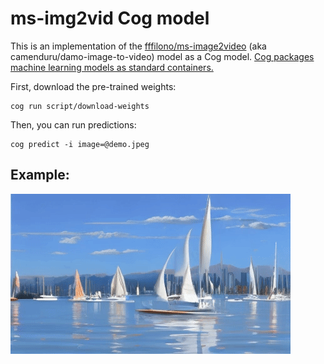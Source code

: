 # ms-img2vid Cog model

This is an implementation of the [fffilono/ms-image2video](https://huggingface.co/spaces/fffiloni/MS-Image2Video) (aka camenduru/damo-image-to-video) model as a Cog model. [Cog packages machine learning models as standard containers.](https://github.com/replicate/cog)

First, download the pre-trained weights:

    cog run script/download-weights

Then, you can run predictions:

    cog predict -i image=@demo.jpeg

## Example:

![alt text](boat.gif)
